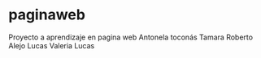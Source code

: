 # paginaweb

Proyecto a aprendizaje en pagina web 
Antonela toconás
Tamara
Roberto
Alejo
Lucas
Valeria
Lucas

